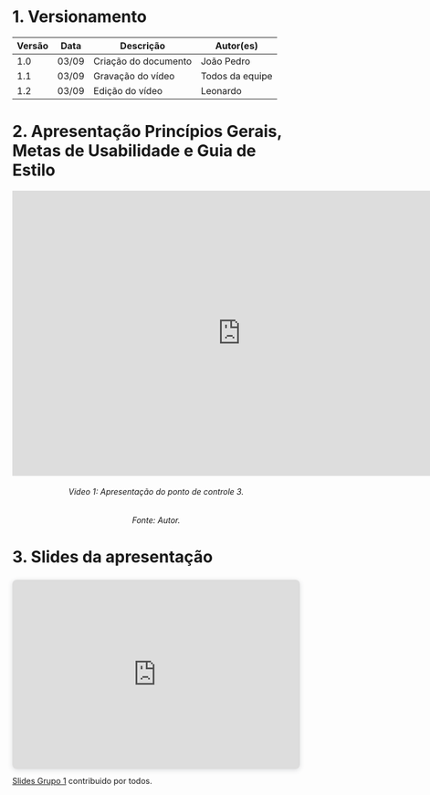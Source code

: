 # 1. Versionamento
|Versão|Data|Descrição|Autor(es)|
|------|----|---------|---------|
|1.0|03/09|Criação do documento|João Pedro|
|1.1|03/09|Gravação do vídeo|Todos da equipe|
|1.2|03/09|Edição do vídeo|Leonardo|

# 2. Apresentação Princípios Gerais, Metas de Usabilidade e Guia de Estilo
<iframe width="800" height="500" src="https://www.youtube.com/embed/uOM4CY9N_xY" title="YouTube video player" frameborder="0" allow="accelerometer; autoplay; clipboard-write; encrypted-media; gyroscope; picture-in-picture" allowfullscreen></iframe>
<h6 align = "center">Video 1: Apresentação do ponto de controle 3. </h6>
<h6 align = "center">Fonte: Autor. </h6>

# 3. Slides da apresentação
<div style="position: relative; width: 100%; height: 0; padding-top: 56.2500%;
 padding-bottom: 48px; box-shadow: 0 2px 8px 0 rgba(63,69,81,0.16); margin-top: 1.6em; margin-bottom: 0.9em; overflow: hidden;
 border-radius: 8px; will-change: transform;">
  <iframe loading="lazy" style="position: absolute; width: 100%; height: 100%; top: 0; left: 0; border: none; padding: 0;margin: 0;"
    src="https:&#x2F;&#x2F;www.canva.com&#x2F;design&#x2F;DAEo-sXG_3A&#x2F;view?embed">
  </iframe>
</div>
<a href="https:&#x2F;&#x2F;www.canva.com&#x2F;design&#x2F;DAEo-sXG_3A&#x2F;view?utm_content=DAEo-sXG_3A&amp;utm_campaign=designshare&amp;utm_medium=embeds&amp;utm_source=link" target="_blank" rel="noopener">Slides Grupo 1</a> contribuido por todos.
